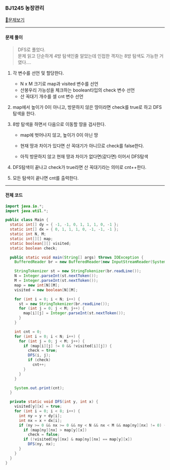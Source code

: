 ### BJ1245 농장관리

[📁문제보기](https://www.acmicpc.net/problem/1245)

---

#### 문제 풀이

> DFS로 풀었다.   
> 문제 읽고 단순하게 4방 탐색인줄 알았는데 인접한 격자는 8방 탐색도 가능한 거였다....

1. 각 변수를 선언 및 할당한다.

   - N x M 크기로 map과 visited 변수를 선언
   - 산봉우리 가능성을 체크하는 boolean타입의 check 변수 선언
   - 산 꼭대기 개수를 셀 cnt 변수 선언

2. map에서 높이가 0이 아니고, 방문하지 않은 땅이라면 check를 true로 하고 DFS 탐색을 한다.

3. 8방 탐색을 하면서 다음으로 이동할 땅을 검사한다.

   - map에 벗어나지 않고, 높이가 0이 아닌 땅
   - 현재 땅과 차이가 있다면 산 꼭대기가 아니므로 check를 false한다.

   - 아직 방문하지 않고 현재 땅과 차이가 없다면(같다면) 이어서 DFS탐색

4. DFS탐색이 끝나고 check가 true라면 산 꼭대기라는 의미로 cnt++한다.

5. 모든 탐색이 끝나면 cnt를 출력한다.

---

#### 전체 코드

```java
import java.io.*;
import java.util.*;

public class Main {
  static int[] dy = { -1, -1, 0, 1, 1, 1, 0, -1 };
  static int[] dx = { 0, 1, 1, 1, 0, -1, -1, -1 };
  static int N, M;
  static int[][] map;
  static boolean[][] visited;
  static boolean check;

  public static void main(String[] args) throws IOException {
    BufferedReader br = new BufferedReader(new InputStreamReader(System.in));

    StringTokenizer st = new StringTokenizer(br.readLine());
    N = Integer.parseInt(st.nextToken());
    M = Integer.parseInt(st.nextToken());
    map = new int[N][M];
    visited = new boolean[N][M];

    for (int i = 0; i < N; i++) {
      st = new StringTokenizer(br.readLine());
      for (int j = 0; j < M; j++) {
        map[i][j] = Integer.parseInt(st.nextToken());
      }
    }

    int cnt = 0;
    for (int i = 0; i < N; i++) {
      for (int j = 0; j < M; j++) {
        if (map[i][j] != 0 && !visited[i][j]) {
          check = true;
          DFS(i, j);
          if (check)
            cnt++;
        }
      }
    }

    System.out.print(cnt);
  }

  private static void DFS(int y, int x) {
    visited[y][x] = true;
    for (int i = 0; i < 8; i++) {
      int ny = y + dy[i];
      int nx = x + dx[i];
      if (ny >= 0 && nx >= 0 && ny < N && nx < M && map[ny][nx] != 0) {
        if (map[ny][nx] > map[y][x])
          check = false;
        if (!visited[ny][nx] & map[ny][nx] == map[y][x])
          DFS(ny, nx);
      }
    }
  }
}
```
